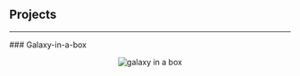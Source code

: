 ## Projects
<hr>
### Galaxy-in-a-box

<p style="text-align:center"><img src="./Images/gal-in-a-box.jpg" alt="galaxy in a box" style="max-width: 80%"></p>
